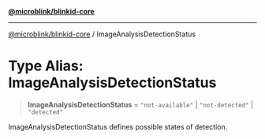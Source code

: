 [**@microblink/blinkid-core**](../README.md)

***

[@microblink/blinkid-core](../README.md) / ImageAnalysisDetectionStatus

# Type Alias: ImageAnalysisDetectionStatus

> **ImageAnalysisDetectionStatus** = `"not-available"` \| `"not-detected"` \| `"detected"`

ImageAnalysisDetectionStatus defines possible states of detection.
